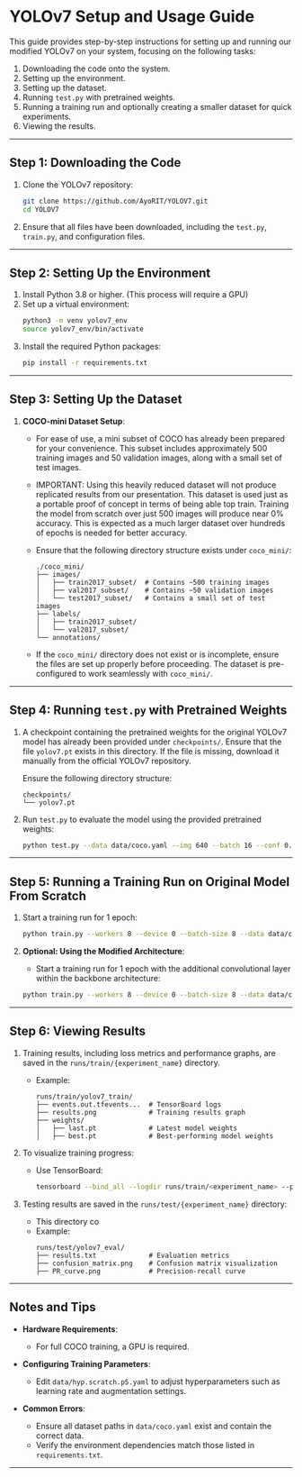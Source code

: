 # YOLOv7 Setup and Usage Guide

This guide provides step-by-step instructions for setting up and running our modified YOLOv7 on your system, focusing on the following tasks:
1. Downloading the code onto the system.
2. Setting up the environment.
3. Setting up the dataset.
4. Running `test.py` with pretrained weights.
5. Running a training run and optionally creating a smaller dataset for quick experiments.
6. Viewing the results.

---

## Step 1: Downloading the Code
1. Clone the YOLOv7 repository:
   ```bash
   git clone https://github.com/AyoRIT/YOLOV7.git
   cd YOLOV7
   ```

2. Ensure that all files have been downloaded, including the `test.py`, `train.py`, and configuration files.

---

## Step 2: Setting Up the Environment
1. Install Python 3.8 or higher. (This process will require a GPU)
2. Set up a virtual environment:
   ```bash
   python3 -m venv yolov7_env
   source yolov7_env/bin/activate
   ```
3. Install the required Python packages:
   ```bash
   pip install -r requirements.txt
   ```

---

## Step 3: Setting Up the Dataset
1. **COCO-mini Dataset Setup**:
   - For ease of use, a mini subset of COCO has already been prepared for your convenience. This subset includes approximately 500 training images and 50 validation images, along with a small set of test images.
   - IMPORTANT: Using this heavily reduced dataset will not produce replicated results from our presentation. This dataset is used just as a portable proof of concept in terms of being able top train. Training the model from scratch over just 500 images will produce near 0% accuracy. This is expected as a much larger dataset over hundreds of epochs is needed for better accuracy.
   - Ensure that the following directory structure exists under `coco_mini/`:

     ```
     ./coco_mini/
     ├── images/
     │   ├── train2017_subset/  # Contains ~500 training images
     │   ├── val2017_subset/    # Contains ~50 validation images
     │   └── test2017_subset/   # Contains a small set of test images
     ├── labels/
     │   ├── train2017_subset/
     │   └── val2017_subset/
     └── annotations/
     ```

   - If the `coco_mini/` directory does not exist or is incomplete, ensure the files are set up properly before proceeding. The dataset is pre-configured to work seamlessly with `coco_mini/`.

---

## Step 4: Running `test.py` with Pretrained Weights
1. A checkpoint containing the pretrained weights for the original YOLOv7 model has already been provided under `checkpoints/`. Ensure that the file `yolov7.pt` exists in this directory. If the file is missing, download it manually from the official YOLOv7 repository.

   Ensure the following directory structure:
   ```
   checkpoints/
   └── yolov7.pt
   ```

2. Run `test.py` to evaluate the model using the provided pretrained weights:
   ```bash
   python test.py --data data/coco.yaml --img 640 --batch 16 --conf 0.001 --iou 0.65 --device 0 --weights checkpoints/yolov7.pt --name yolov7_eval
   ```

---

## Step 5: Running a Training Run on Original Model From Scratch
1. Start a training run for 1 epoch:
   ```bash
   python train.py --workers 8 --device 0 --batch-size 8 --data data/coco.yaml --img 640 640 --cfg cfg/training/yolov7.yaml --weights '' --name yolov7_train --hyp data/hyp.scratch.p5.yaml --epochs 1
   ```

2. **Optional: Using the Modified Architecture**:
   - Start a training run for 1 epoch with the additional convolutional layer within the backbone architecture:
    ```bash
    python train.py --workers 8 --device 0 --batch-size 8 --data data/coco.yaml --img 640 640 --cfg cfg/training/yolov7_ML.yaml --weights '' --name yolov7_modified_train --hyp data/hyp.scratch.p5.yaml --epochs 1
     ```

---

## Step 6: Viewing Results
1. Training results, including loss metrics and performance graphs, are saved in the `runs/train/{experiment_name}` directory.
   - Example:
     ```
     runs/train/yolov7_train/
     ├── events.out.tfevents...  # TensorBoard logs
     ├── results.png             # Training results graph
     ├── weights/
     │   ├── last.pt             # Latest model weights
     │   ├── best.pt             # Best-performing model weights
     ```

2. To visualize training progress:
   - Use TensorBoard:
     ```bash
     tensorboard --bind_all --logdir runs/train/<experiment_name> --port 6006
     ```

3. Testing results are saved in the `runs/test/{experiment_name}` directory:
   - This directory co
   - Example:
     ```
     runs/test/yolov7_eval/
     ├── results.txt             # Evaluation metrics
     ├── confusion_matrix.png    # Confusion matrix visualization
     ├── PR_curve.png            # Precision-recall curve
     ```

---

## Notes and Tips
- **Hardware Requirements**:
   - For full COCO training, a GPU is required.

- **Configuring Training Parameters**:
   - Edit `data/hyp.scratch.p5.yaml` to adjust hyperparameters such as learning rate and augmentation settings.

- **Common Errors**:
   - Ensure all dataset paths in `data/coco.yaml` exist and contain the correct data.
   - Verify the environment dependencies match those listed in `requirements.txt`.

--- 